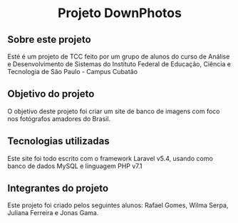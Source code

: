 <h1 align="center">Projeto DownPhotos</h1>


## Sobre este projeto

Esté é um projeto de TCC feito por um grupo de alunos do curso de Análise e Desenvolvimento de Sistemas do Instituto Federal de Educação, Ciência e Tecnologia de São Paulo - Campus Cubatão


## Objetivo do projeto

O objetivo deste projeto foi criar um site de banco de imagens com foco nos fotógrafos amadores do Brasil.


## Tecnologias utilizadas

Este site foi todo escrito com o framework Laravel v5.4, usando como banco de dados MySQL e linguagem PHP v7.1


## Integrantes do projeto

Este projeto foi criado pelos seguintes alunos: Rafael Gomes, Wilma Serpa, Juliana Ferreira e Jonas Gama.
